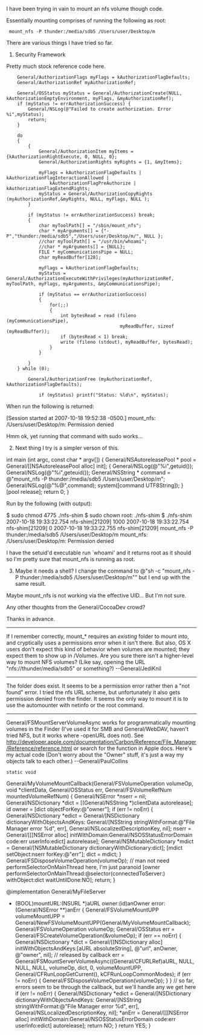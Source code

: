 I have been trying in vain to mount an nfs volume though code. 

Essentially mounting comprises of running the following as root:

     mount_nfs -P thunder:/media/sdb5 /Users/user/Desktop/m 

There are various things I have tried so far.

1) Security Framework

Pretty much stock reference code here.

    

		General/AuthorizationFlags myFlags = kAuthorizationFlagDefaults;
		General/AuthorizationRef myAuthorizationRef;
				
		General/OSStatus myStatus = General/AuthorizationCreate(NULL, kAuthorizationEmptyEnvironment, myFlags, &myAuthorizationRef);
		if (myStatus != errAuthorizationSuccess) {
			General/NSLog(@"Failed to create authorization. Error %i",myStatus);
			return;
		}
		
		do
		{
			{
				General/AuthorizationItem myItems = {kAuthorizationRightExecute, 0, NULL, 0};
				General/AuthorizationRights myRights = {1, &myItems};
			
				myFlags = kAuthorizationFlagDefaults | kAuthorizationFlagInteractionAllowed |
					kAuthorizationFlagPreAuthorize | kAuthorizationFlagExtendRights;
				myStatus = General/AuthorizationCopyRights (myAuthorizationRef,&myRights, NULL, myFlags, NULL );
			}
			
			if (myStatus != errAuthorizationSuccess) break;
			{
				char myToolPath[] = "/sbin/mount_nfs";
				char * myArguments[] = {"-P","thunder:/media/sdb5","/Users/user/Desktop/m/", NULL };
				//char myToolPath[] = "/usr/bin/whoami";
				//char * myArguments[] = {NULL};
				FILE * myCommunicationsPipe = NULL;
				char myReadBuffer[128];
				
				myFlags = kAuthorizationFlagDefaults;
				myStatus = General/AuthorizationExecuteWithPrivileges(myAuthorizationRef, myToolPath, myFlags, myArguments, &myCommunicationsPipe);
				
				if (myStatus == errAuthorizationSuccess)
				{
					for(;;)
					{
						int bytesRead = read (fileno (myCommunicationsPipe),
											  myReadBuffer, sizeof (myReadBuffer));
						if (bytesRead < 1) break;
						write (fileno (stdout), myReadBuffer, bytesRead);
					}
				}
				
			}
		} while (0);
			
			General/AuthorizationFree (myAuthorizationRef, kAuthorizationFlagDefaults);
				
				if (myStatus) printf("Status: %ld\n", myStatus);


When run the following is returned:

[Session started at 2007-10-18 19:52:38 -0500.]
mount_nfs: /Users/user/Desktop/m: Permission denied

Hmm ok, yet running that command with sudo works...

2) Next thing I try is a simpler verson of this.

    
int main (int argc, const char * argv[])
{
    General/NSAutoreleasePool * pool = General/[[NSAutoreleasePool alloc] init];
	{
		General/NSLog(@"%i",getuid());
		General/NSLog(@"%i",geteuid());
		General/NSString * command = @"mount_nfs -P thunder:/media/sdb5 /Users/user/Desktop/m";
		General/NSLog(@"%@",command);
		system([command UTF8String]);
	}
    [pool release];
    return 0;
}


Run by the following (with output):
    
$ sudo chmod 4775 ./nfs-shim 
$ sudo chown root: ./nfs-shim
$ ./nfs-shim
2007-10-18 19:33:22.754 nfs-shim[21209] 1000
2007-10-18 19:33:22.754 nfs-shim[21209] 0
2007-10-18 19:33:22.755 nfs-shim[21209] mount_nfs -P thunder:/media/sdb5 /Users/user/Desktop/m
mount_nfs: /Users/user/Desktop/m: Permission denied


I have the setuid'd executable run `whoami' and it returns root as it should so I'm pretty sure that mount_nfs is running as root.

3) Maybe it needs a shell? I change the command to @"sh -c \"mount_nfs -P thunder:/media/sdb5 /Users/user/Desktop/m\"" but I end up with the same result.

Maybe mount_nfs is not working via the effective UID... But I'm not sure.

Any other thoughts from the General/CocoaDev crowd?

Thanks in advance.

----
If I remember correctly, mount_* requires an *existing* folder to mount into, and cryptically uses a permissions error when it isn't there. But also, OS X users don't expect this kind of behavior when volumes are mounted; they expect them to show up in /Volumes. Are you sure there isn't a higher-level way to mount NFS volumes? (Like say, opening the URL "nfs://thunder/media/sdb5" or something?) --General/JediKnil

----

The folder does exist. It seems to be a permission error rather then a "not found" error. I tried the nfs URL scheme, but unfortunately it also gets permission denied from the finder. It seems the only way to mount it is to use the automounter with netinfo or the root command.

----

General/FSMountServerVolumeAsync works for programmatically mounting volumes in the Finder (I've used it for SMB and General/WebDAV, haven't tried NFS, but it works where -openURL does not). See http://developer.apple.com/documentation/Carbon/Reference/File_Manager/Reference/reference.html or search for the function in Apple docs. Here's my actual code (Don't worry about the "Owner" stuff, it's just a way my objects talk to each other.) --General/PaulCollins

    static void
General/MyVolumeMountCallback(General/FSVolumeOperation volumeOp, void *clientData, General/OSStatus err, General/FSVolumeRefNum mountedVolumeRefNum)
{
	General/NSError *nserr = nil;
	General/NSDictionary *dict = [(General/NSString *)clientData autorelease];
	id owner = [dict objectForKey:@"owner"];
	if (err != noErr) {
		General/NSDictionary *edict = General/[NSDictionary dictionaryWithObjectsAndKeys: General/[NSString stringWithFormat:@"File Manager error %d", err], General/NSLocalizedDescriptionKey, nil];
		nserr = General/[[[NSError alloc] initWithDomain:General/NSOSStatusErrorDomain code:err userInfo:edict] autorelease];
		General/NSMutableDictionary *mdict = General/[NSMutableDictionary dictionaryWithDictionary:dict];
		[mdict setObject:nserr forKey:@"err"];
		dict = mdict;
	}
    General/FSDisposeVolumeOperation(volumeOp);
       // man not need performSelectorOnMainThread here, I'm just paranoid
	[owner performSelectorOnMainThread:@selector(connectedToServer:) withObject:dict waitUntilDone:NO];
    return;
}

@implementation General/MyFileServer

+ (BOOL)mountURL:(NSURL *)aURL owner:(id)anOwner error:(General/NSError **)anErr {
	General/FSVolumeMountUPP volumeMountUPP = General/NewFSVolumeMountUPP(General/MyVolumeMountCallback);
	General/FSVolumeOperation volumeOp;
	General/OSStatus err = General/FSCreateVolumeOperation(&volumeOp);
	if (err == noErr) {
		General/NSDictionary *dict = General/[[NSDictionary alloc] initWithObjectsAndKeys:[aURL absoluteString], @"url", anOwner, @"owner", nil]; // released by callback
		err = General/FSMountServerVolumeAsync((General/CFURLRef)aURL, NULL, NULL, NULL, volumeOp, dict, 0, volumeMountUPP, General/CFRunLoopGetCurrent(), kCFRunLoopCommonModes);
		if (err != noErr) {
            General/FSDisposeVolumeOperation(volumeOp);
        }
	}
	// so far, errors seem to be through the callback, but we'll handle any we get here
	if (err != noErr) {
		General/NSDictionary *edict = General/[NSDictionary dictionaryWithObjectsAndKeys: General/[NSString stringWithFormat:@"File Manager error %d", err], General/NSLocalizedDescriptionKey, nil];
		*anErr = General/[[[NSError alloc] initWithDomain:General/NSOSStatusErrorDomain code:err userInfo:edict] autorelease];
		return NO;
	}
	return YES;
}
